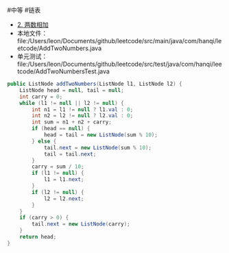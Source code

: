 #中等 #链表

* [2. 两数相加](https://leetcode.cn/problems/add-two-numbers/)
* 本地文件： file:/Users/leon/Documents/github/leetcode/src/main/java/com/hanqi/leetcode/AddTwoNumbers.java
* 单元测试： file:/Users/leon/Documents/github/leetcode/src/test/java/com/hanqi/leetcode/AddTwoNumbersTest.java

``` java
public ListNode addTwoNumbers(ListNode l1, ListNode l2) {
	ListNode head = null, tail = null;
	int carry = 0;
	while (l1 != null || l2 != null) {
		int n1 = l1 != null ? l1.val : 0;
		int n2 = l2 != null ? l2.val : 0;
		int sum = n1 + n2 + carry;
		if (head == null) {
			head = tail = new ListNode(sum % 10);
		} else {
			tail.next = new ListNode(sum % 10);
			tail = tail.next;
		}
		carry = sum / 10;
		if (l1 != null) {
			l1 = l1.next;
		}
		if (l2 != null) {
			l2 = l2.next;
		}
	}
	if (carry > 0) {
		tail.next = new ListNode(carry);
	}
	return head;
}

```